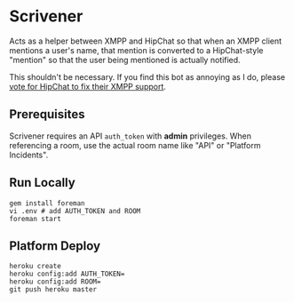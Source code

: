 # Scrivener

Acts as a helper between XMPP and HipChat so that when an XMPP client mentions a user's name, that mention is converted to a HipChat-style "mention" so that the user being mentioned is actually notified.

This shouldn't be necessary. If you find this bot as annoying as I do, please [vote for HipChat to fix their XMPP support](http://help.hipchat.com/forums/138883-suggestions/suggestions/2979786-xmpp-group-chat-nicknames).

## Prerequisites

Scrivener requires an API `auth_token` with **admin** privileges. When referencing a room, use the actual room name like "API" or "Platform Incidents".

## Run Locally

```
gem install foreman
vi .env # add AUTH_TOKEN and ROOM
foreman start
```

## Platform Deploy

```
heroku create
heroku config:add AUTH_TOKEN=
heroku config:add ROOM=
git push heroku master
